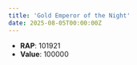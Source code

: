 ```yaml
---
title: 'Gold Emperor of the Night'
date: 2025-08-05T00:00:00Z
---
```

- **RAP**: 101921
- **Value**: 100000
